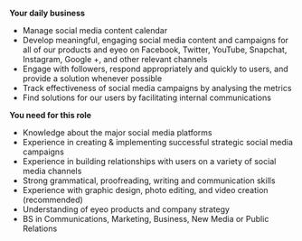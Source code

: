 <? include jobs/header ?>

**Your daily business**

- Manage social media content calendar
- Develop meaningful, engaging social media content and campaigns for all of our products and eyeo on Facebook, Twitter, YouTube, Snapchat, Instagram, Google +, and other relevant channels
- Engage with followers, respond appropriately and quickly to users, and provide a solution whenever possible
- Track effectiveness of social media campaigns by analysing the metrics
- Find solutions for our users by facilitating internal communications


**You need for this role**

- Knowledge about  the major social media platforms
- Experience in creating & implementing successful strategic social media campaigns
- Experience in building relationships with users on a variety of social media channels
- Strong grammatical, proofreading, writing and communication skills
- Experience with graphic design, photo editing, and video creation
(recommended)
- Understanding of eyeo products and company strategy
- BS in Communications, Marketing, Business, New Media or Public Relations



<? include jobs/footer ?>
